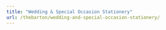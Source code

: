 ```yaml
---
title: "Wedding & Special Occasion Stationery"
url: /thebarton/wedding-and-special-occasion-stationery/
---
```

